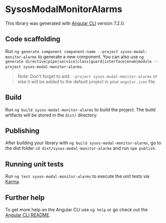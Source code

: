 # SysosModalMonitorAlarms

This library was generated with [Angular CLI](https://github.com/angular/angular-cli) version 7.2.0.

## Code scaffolding

Run `ng generate component component-name --project sysos-modal-monitor-alarms` to generate a new component. You can also use `ng generate directive|pipe|service|class|guard|interface|enum|module --project sysos-modal-monitor-alarms`.
> Note: Don't forget to add `--project sysos-modal-monitor-alarms` or else it will be added to the default project in your `angular.json` file. 

## Build

Run `ng build sysos-modal-monitor-alarms` to build the project. The build artifacts will be stored in the `dist/` directory.

## Publishing

After building your library with `ng build sysos-modal-monitor-alarms`, go to the dist folder `cd dist/sysos-modal-monitor-alarms` and run `npm publish`.

## Running unit tests

Run `ng test sysos-modal-monitor-alarms` to execute the unit tests via [Karma](https://karma-runner.github.io).

## Further help

To get more help on the Angular CLI use `ng help` or go check out the [Angular CLI README](https://github.com/angular/angular-cli/blob/master/README.md).
